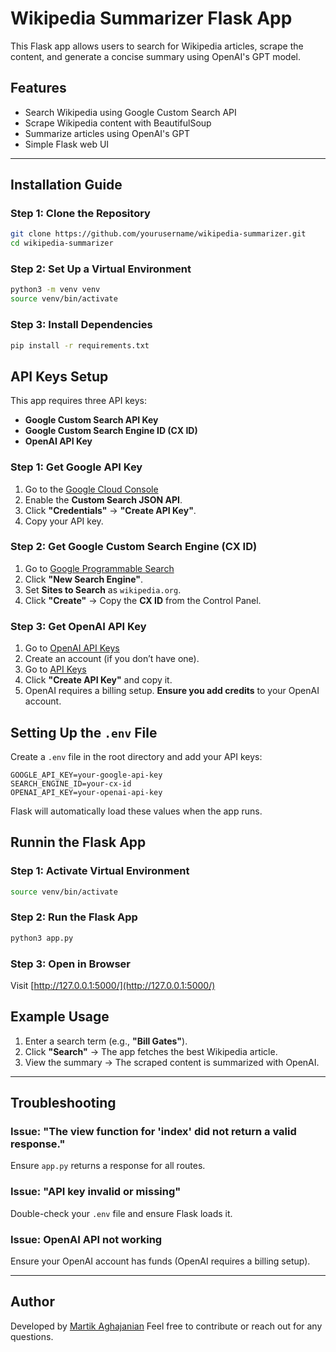 # Wikipedia Summarizer Flask App

This Flask app allows users to search for Wikipedia articles, scrape the content, and generate a concise summary using OpenAI's GPT model.

## Features

- Search Wikipedia using Google Custom Search API  
- Scrape Wikipedia content with BeautifulSoup  
- Summarize articles using OpenAI's GPT  
- Simple Flask web UI  

---

## Installation Guide

### Step 1: Clone the Repository
```bash
git clone https://github.com/yourusername/wikipedia-summarizer.git
cd wikipedia-summarizer
```

### Step 2: Set Up a Virtual Environment

```bash
python3 -m venv venv
source venv/bin/activate
```

### Step 3: Install Dependencies
```bash
pip install -r requirements.txt
```

## API Keys Setup

This app requires three API keys:

- **Google Custom Search API Key**
- **Google Custom Search Engine ID (CX ID)**
- **OpenAI API Key**

### Step 1: Get Google API Key

1. Go to the [Google Cloud Console](https://console.cloud.google.com/)
2. Enable the **Custom Search JSON API**.
3. Click **"Credentials"** → **"Create API Key"**.
4. Copy your API key.

### Step 2: Get Google Custom Search Engine (CX ID)

1. Go to [Google Programmable Search](https://programmablesearchengine.google.com/)
2. Click **"New Search Engine"**.
3. Set **Sites to Search** as `wikipedia.org`.
4. Click **"Create"** → Copy the **CX ID** from the Control Panel.

### Step 3: Get OpenAI API Key

1. Go to [OpenAI API Keys](https://platform.openai.com/signup/)
2. Create an account (if you don’t have one).
3. Go to [API Keys](https://platform.openai.com/api-keys)
4. Click **"Create API Key"** and copy it.
5. OpenAI requires a billing setup. **Ensure you add credits** to your OpenAI account.


## Setting Up the `.env` File

Create a `.env` file in the root directory and add your API keys:

```
GOOGLE_API_KEY=your-google-api-key
SEARCH_ENGINE_ID=your-cx-id 
OPENAI_API_KEY=your-openai-api-key
```

Flask will automatically load these values when the app runs.



## Runnin the Flask App
### Step 1: Activate Virtual Environment
```bash
source venv/bin/activate
```
### Step 2: Run the Flask App
```bash
python3 app.py
```
### Step 3: Open in Browser
Visit [http://127.0.0.1:5000/](http://127.0.0.1:5000/)

## Example Usage

1. Enter a search term (e.g., **"Bill Gates"**).
2. Click **"Search"** → The app fetches the best Wikipedia article.
3. View the summary → The scraped content is summarized with OpenAI.

---

## Troubleshooting

### Issue: "The view function for 'index' did not return a valid response."
Ensure `app.py` returns a response for all routes.

### Issue: "API key invalid or missing"
Double-check your `.env` file and ensure Flask loads it.

### Issue: OpenAI API not working
Ensure your OpenAI account has funds (OpenAI requires a billing setup).

---

## Author

Developed by [Martik Aghajanian](www.linkedin.com/in/martik-aghajanian)
Feel free to contribute or reach out for any questions.

